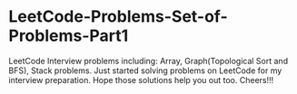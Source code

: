 # LeetCode-Problems-Set-of-Problems-Part1

LeetCode Interview problems including: Array, Graph(Topological Sort and BFS), Stack problems.
Just started solving problems on LeetCode for my interview preparation. Hope those solutions help you out too.
Cheers!!!
